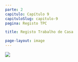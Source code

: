 ```yaml
---
parte: 2
capitulo: Capítulo 9
capituloSlug: capitulo-9
pagina: Registo TPC

title: Registo Trabalho de Casa

page-layout: image
---
```


<img src="{{site.baseurl}}/assets/graphics/content/formulario.png"/>